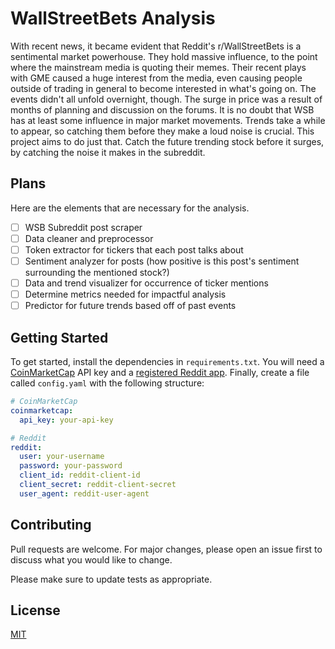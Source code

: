 # WallStreetBets Analysis

With recent news, it became evident that Reddit's r/WallStreetBets is a sentimental market powerhouse. They hold massive influence, to the point where the mainstream media is quoting their memes. Their recent plays with GME caused a huge interest from the media, even causing people outside of trading in general to become interested in what's going on. The events didn't all unfold overnight, though. The surge in price was a result of months of planning and discussion on the forums. It is no doubt that WSB has at least some influence in major market movements. Trends take a while to appear, so catching them before they make a loud noise is crucial. This project aims to do just that. Catch the future trending stock before it surges, by catching the noise it makes in the subreddit.

## Plans

Here are the elements that are necessary for the analysis.

- [ ] WSB Subreddit post scraper
- [ ] Data cleaner and preprocessor
- [ ] Token extractor for tickers that each post talks about
- [ ] Sentiment analyzer for posts (how positive is this post's sentiment surrounding the mentioned stock?)
- [ ] Data and trend visualizer for occurrence of ticker mentions
- [ ] Determine metrics needed for impactful analysis
- [ ] Predictor for future trends based off of past events

## Getting Started

To get started, install the dependencies in `requirements.txt`. You will need a [CoinMarketCap](https://pro.coinmarketcap.com/) API key and a [registered Reddit app](https://www.reddit.com/prefs/apps/). Finally, create a file called `config.yaml` with the following structure:
```YAML
# CoinMarketCap
coinmarketcap:
  api_key: your-api-key

# Reddit
reddit:
  user: your-username
  password: your-password
  client_id: reddit-client-id
  client_secret: reddit-client-secret
  user_agent: reddit-user-agent
```

## Contributing
Pull requests are welcome. For major changes, please open an issue first to discuss what you would like to change.

Please make sure to update tests as appropriate.

## License
[MIT](https://choosealicense.com/licenses/mit/)
